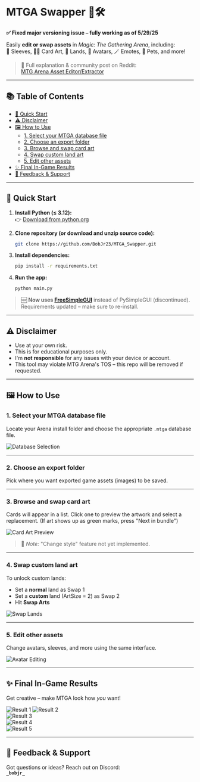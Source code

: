 # MTGA Swapper 🎴🛠️  
**✅ Fixed major versioning issue – fully working as of 5/29/25**

Easily **edit or swap assets** in *Magic: The Gathering Arena*, including:  
🎨 Sleeves, 🧙‍♂️ Card Art, 🌄 Lands, 🧍 Avatars, 🪄 Emotes, 🐾 Pets, and more!

> 📢 Full explanation & community post on Reddit:  
> [MTG Arena Asset Editor/Extractor](https://www.reddit.com/r/MagicArena/comments/1avproc/mtg_arena_asset_editorextractor/)

---

## 📚 Table of Contents

- [🚀 Quick Start](#-quick-start)
- [⚠️ Disclaimer](#️-disclaimer)
- [🖼️ How to Use](#️-how-to-use)
  - [1. Select your MTGA database file](#1-select-your-mtga-database-file)
  - [2. Choose an export folder](#2-choose-an-export-folder)
  - [3. Browse and swap card art](#3-browse-and-swap-card-art)
  - [4. Swap custom land art](#4-swap-custom-land-art)
  - [5. Edit other assets](#5-edit-other-assets)
- [✨ Final In-Game Results](#-final-in-game-results)
- [💬 Feedback & Support](#-feedback--support)

---

## 🚀 Quick Start

1. **Install Python (≤ 3.12):**  
   👉 [Download from python.org](https://www.python.org/downloads/)

2. **Clone repository (or download and unzip source code):**
   ```bash
   git clone https://github.com/BobJr23/MTGA_Swapper.git
   ```

4. **Install dependencies:**  
   ```bash
   pip install -r requirements.txt
   ```

5. **Run the app:**  
   ```bash
   python main.py
   ```

> 🆕 **Now uses [FreeSimpleGUI](https://pypi.org/project/freesimplegui/)** instead of PySimpleGUI (discontinued).  
> Requirements updated – make sure to re-install.

---

## ⚠️ Disclaimer

- Use at your own risk.
- This is for educational purposes only.
- I'm **not responsible** for any issues with your device or account.  
- This tool may violate MTG Arena's TOS – this repo will be removed if requested.

---

## 🖼️ How to Use

### 1. Select your MTGA database file  
Locate your Arena install folder and choose the appropriate `.mtga` database file.

![Database Selection](https://github.com/BobJr23/MTGA_Swapper/assets/98911103/d76fb165-cb32-447a-a27b-70719b292c9c)

---

### 2. Choose an export folder  
Pick where you want exported game assets (images) to be saved.

---

### 3. Browse and swap card art  
Cards will appear in a list. Click one to preview the artwork and select a replacement. (If art shows up as green marks, press "Next in bundle")

![Card Art Preview](https://github.com/BobJr23/MTGA_Swapper/assets/98911103/ce2900c7-9eba-4382-bd9c-aeb57efee20b)

> 🔄 *Note:* "Change style" feature not yet implemented.

---

### 4. Swap custom land art  
To unlock custom lands:

- Set a **normal** land as Swap 1  
- Set a **custom** land (ArtSize = 2) as Swap 2  
- Hit **Swap Arts**

![Swap Lands](https://github.com/BobJr23/MTGA_Swapper/assets/98911103/372c590e-1bc5-485b-af9a-12782f69f056)

---

### 5. Edit other assets  
Change avatars, sleeves, and more using the same interface.

![Avatar Editing](https://github.com/BobJr23/MTGA_Swapper/assets/98911103/53afa37a-ca57-4a84-9b24-3a91c6becc86)

---

## ✨ Final In-Game Results

Get creative – make MTGA look how *you* want!

![Result 1](https://github.com/BobJr23/MTGA_Swapper/assets/98911103/d72bcdec-2f6b-4804-89aa-4d42634aedcc)
![Result 2](https://github.com/BobJr23/MTGA_Swapper/assets/98911103/c6fd0db6-0e2d-4a38-afb3-33716e2e922f)  
![Result 3](https://github.com/BobJr23/MTGA_Swapper/assets/98911103/8e56bd7e-c6c5-499f-a1c3-37e6702dacab)  
![Result 4](https://github.com/BobJr23/MTGA_Swapper/assets/98911103/2e023d86-0b2d-4515-bc1e-9b9278ec6f00)  
![Result 5](https://github.com/BobJr23/MTGA_Swapper/assets/98911103/115e8e66-85c2-4f51-af9d-f9cb46482b8b)

---

## 💬 Feedback & Support

Got questions or ideas? Reach out on Discord:  
**`_bobjr_`**
